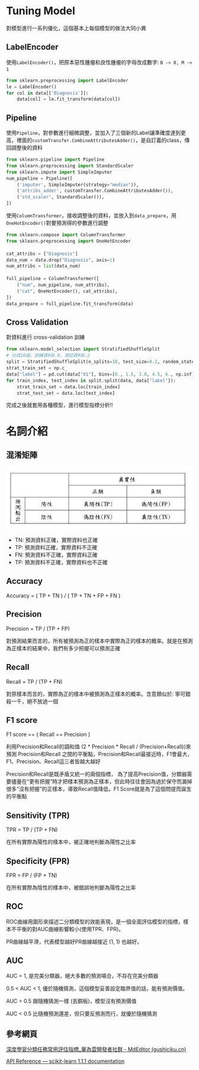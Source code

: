 # Tuning Model

對模型進行一系列優化，這個基本上每個模型的做法大同小異

## LabelEncoder

使用`LabelEncoder()`，把原本惡性腫瘤和良性腫瘤的字母改成數字: `B -> 0, M -> 1`

```python
from sklearn.preprocessing import LabelEncoder
le = LabelEncoder()
for col in data[['Diagnosis']]:
    data[col] = le.fit_transform(data[col])
```



## Pipeline

使用`Pipeline`，對參數進行細微調整，並加入了三個新的Label讓準確度達到更高，裡面的`customTransfer.CombineAttributesAdder()`，是自訂義的class，傳回調整後的資料

```python
from sklearn.pipeline import Pipeline
from sklearn.preprocessing import StandardScaler
from sklearn.impute import SimpleImputer
num_pipeline = Pipeline([
    ('imputer', SimpleImputer(strategy="median")),
    ('attribs_adder', customTransfer.CombineAttributesAdder()),
    ('std_scaler', StandardScaler()),
])
```



使用`ColumnTransformer`，接收調整後的資料，並放入到`data_prepare`，用`OneHotEncoder()`對要預測得的參數進行調整

```python
from sklearn.compose import ColumnTransformer
from sklearn.preprocessing import OneHotEncoder

cat_attribs = ["Diagnosis"]
data_num = data.drop("Diagnosis", axis=1)
num_attribs = list(data_num)

full_pipeline = ColumnTransformer([
    ("num", num_pipeline, num_attribs),
    ("cat", OneHotEncoder(), cat_attribs),
])
data_prepare = full_pipeline.fit_transform(data)
```



## Cross Validation

對資料進行 cross-validation 訓練

```python
from sklearn.model_selection import StratifiedShuffleSplit
# 分成10組，訓練資料0.8，測試資料0.2
split = StratifiedShuffleSplit(n_splits=10, test_size=0.2, random_state=42)
strat_train_set = np.c_
data["label"] = pd.cut(data["X1"], bins=[0., 1.5, 3.0, 4.5, 6., np.inf], labels=[1, 2, 3, 4, 5])
for train_index, test_index in split.split(data, data["label"]):
    strat_train_set = data.loc[train_index]
    strat_test_set = data.loc[test_index]
```





完成之後就套用各種模型，進行模型指標分析!!



# 名詞介紹

## 混淆矩陣

![](confuseMatrix.jpeg)

* TN: 預測資料正確，實際資料也正確
* TP: 預測資料正確，實際資料不正確
* FN: 預測資料不正確，實際資料正確
* TP: 預測資料不正確，實際資料也不正確



## Accuracy

Accuracy = ( TP + TN ) / ( TP + TN + FP + FN )



## Precision

Precision = TP / (TP + FP)

對預測結果而言的，所有被預測為正的樣本中實際為正的樣本的概率。就是在預測為正樣本的結果中，我們有多少把握可以預測正確



## Recall

Recall = TP / (TP + FN)

對原樣本而言的，實際為正的樣本中被預測為正樣本的概率。含意類似於: 寧可錯殺一千，絕不放過一個



## F1 score

F1 score == ( Recall == Precision )

利用Precision和Recall的調和值 (2 * Precision * Recall / (Precision+Recall))來預測 Precision和Recall 之間的平衡點，Precision和Recall最接近時，F1會最大，F1、Precision、Recall這三者皆越大越好

Precision和Recall是既矛盾又統一的兩個指標， 為了提高Precision值，分類器需要儘量在“更有把握”時才把樣本預測為正樣本，但此時往往會因為過於保守而漏掉很多“沒有把握”的正樣本，導致Recall值降低。F1 Score就是為了這個問提而誕生的平衡點



## Sensitivity (TPR)

TPR = TP / (TP + FN)

在所有實際為陽性的樣本中，被正確地判斷為陽性之比率



## Specificity (FPR)

FPR = FP / (FP + TN)

在所有實際為陰性的樣本中，被錯誤地判斷為陽性之比率



## ROC 

ROC曲線用圖形來描述二分類模型的效能表現，是一個全面評估模型的指標，樣本不平衡的對AUC曲線影響較小(使用TPR、FPR)。

PR曲線越平滑，代表模型越好PR曲線越接近 (1, 1) 也越好。



## AUC

AUC = 1, 是完美分類器，絕大多數的預測場合，不存在完美分類器

0.5 < AUC < 1, 優於隨機猜測，這個模型妥善設定臨界值的話，能有預測價值。

AUC = 0.5 跟隨機猜測一樣 (丟銅板)，模型沒有預測價值

AUC < 0.5 比隨機預測還差，但只要反預測而行，就優於隨機猜測







## 參考網頁

[深度學習分類任務常用評估指標_華為雲開發者社群 - MdEditor (gushiciku.cn)](https://www.gushiciku.cn/pl/g1uC/zh-tw)

[API Reference — scikit-learn 1.1.1 documentation](https://scikit-learn.org/stable/modules/classes.html#module-sklearn.ensemble)